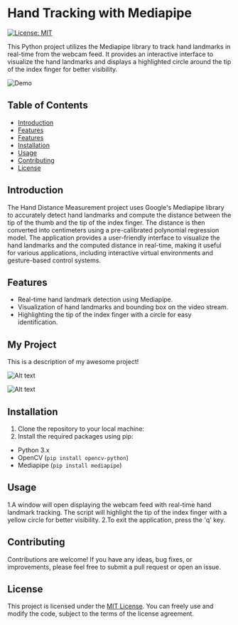 #  Hand Tracking with Mediapipe


[![License: MIT](https://img.shields.io/badge/License-MIT-blue.svg)](https://opensource.org/licenses/MIT)

This Python project utilizes the Mediapipe library to track hand landmarks in real-time from the webcam feed. It provides an interactive interface to visualize the hand landmarks and displays a highlighted circle around the tip of the index finger for better visibility.

![Demo](demo.gif)

## Table of Contents
- [Introduction](#introduction)
- [Features](#features)
- [Features](#MyProject)
- [Installation](#installation)
- [Usage](#usage)
- [Contributing](#contributing)
- [License](#license)

## Introduction

The Hand Distance Measurement project uses Google's Mediapipe library to accurately detect hand landmarks and compute the distance between the tip of the thumb and the tip of the index finger. The distance is then converted into centimeters using a pre-calibrated polynomial regression model. The application provides a user-friendly interface to visualize the hand landmarks and the computed distance in real-time, making it useful for various applications, including interactive virtual environments and gesture-based control systems.

## Features

- Real-time hand landmark detection using Mediapipe.
- Visualization of hand landmarks and bounding box on the video stream.
- Highlighting the tip of the index finger with a circle for easy identification.
## My Project
 This is a description of my awesome project!

 
 <img
  src="one_hand_1.png"
  alt="Alt text"
  title="Optional title"
  style="display: inline-block; margin: 0 auto; max-width: 300px">

  <img
  src="two_hand.png"
  alt="Alt text"
  title="Optional title"
  style="display: inline-block; margin: 0 auto; max-width: 300px">

## Installation

1. Clone the repository to your local machine:
2. Install the required packages using pip:
 - Python 3.x
 - OpenCV (`pip install opencv-python`)
 - Mediapipe (`pip install mediapipe`)
## Usage

1.A window will open displaying the webcam feed with real-time hand landmark tracking. The script will highlight the tip of the index finger with a yellow circle for better visibility.
2.To exit the application, press the 'q' key.

## Contributing

Contributions are welcome! If you have any ideas, bug fixes, or improvements, please feel free to submit a pull request or open an issue.

## License

This project is licensed under the [MIT License](LICENSE). You can freely use and modify the code, subject to the terms of the license agreement.

